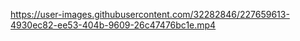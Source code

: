 

https://user-images.githubusercontent.com/32282846/227659613-4930ec82-ee53-404b-9609-26c47476bc1e.mp4

